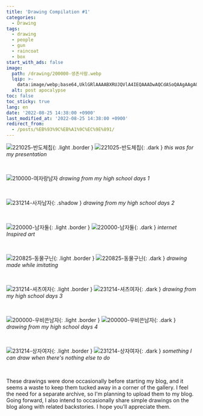 ```yaml
---
title: 'Drawing Compilation #1'
categories:
  - Drawing
tags:
  - drawing
  - people
  - gun
  - raincoat
  - box
start_with_ads: false
image:
  path: /drawing/200000-생존사람.webp
  lqip: >-
    data:image/webp;base64,UklGRlAAAABXRUJQVlA4IEQAAADwAQCdASoQAAgAAgA0JaQAD4WwKYuRsAAA/v58LC1cLESP9ztg6FTwgeVVOIMR19dwzrRkt/f6yWyrN/pF2btgTAAAAA==
  alt: post apocalypse
toc: false
toc_sticky: true
lang: en
date: '2022-08-25 14:38:00 +0900'
last_modified_at: '2022-08-25 14:38:00 +0900'
redirect_from:
  - /posts/%EB%93%9C%EB%A1%9C%EC%9E%891/
---
```


![221025-반도체칩](/drawing/221025-반도체칩.webp){: .light .border }
![221025-반도체칩](/drawing/221025-반도체칩.webp){: .dark }
_this was for my presentation_

<br>

![210000-여자랑남자](/drawing/210000-여자랑남자.webp)
_drawing from my high school days 1_

<br>

![231214-사자남자](/drawing/231214-사자남자.webp){: .shadow }
_drawing from my high school days 2_

<br>

![220000-남자둘](/drawing/220000-남자둘.webp){: .light .border }
![220000-남자둘](/drawing/220000-남자둘.webp){: .dark }
_internet Inspired art_

<br>

![220825-동물구닌](/drawing/220825-동물구닌.webp){: .light .border }
![220825-동물구닌](/drawing/220825-동물구닌.webp){: .dark }
_drawing made while imitating_

<br>

![231214-셔츠여자](/drawing/231214-셔츠여자.webp){: .light .border }
![231214-셔츠여자](/drawing/231214-셔츠여자.webp){: .dark }
_drawing from my high school days 3_

<br>

![200000-우비쓴남자](/drawing/200000-우비쓴남자.webp){: .light .border }
![200000-우비쓴남자](/drawing/200000-우비쓴남자.webp){: .dark }
_drawing from my high school days 4_

<br>

![231214-상자여자](/drawing/231214-상자여자.webp){: .light .border }
![231214-상자여자](/drawing/231214-상자여자.webp){: .dark }
_something I can draw when there's nothing else to do_

<br>

These drawings were done occasionally before starting my blog, and it seems a waste to keep them tucked away in a corner of the gallery. I feel the need for a separate archive, so I'm planning to upload them to my blog. Going forward, I also intend to occasionally share simple drawings on the blog along with related backstories. I hope you'll appreciate them.

<!--
![210430-신라시대](/drawing/210430-신라시대.webp)
-->
